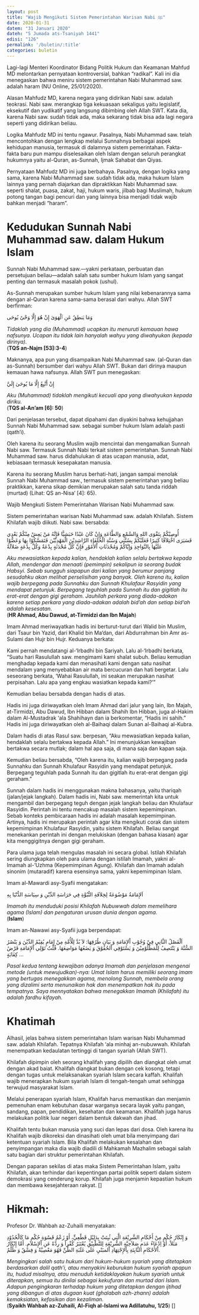 ```yaml
---
layout: post
title: "Wajib Mengikuti Sistem Pemerintahan Warisan Nabi ﷺ"
date: 2020-01-31
datem: "31 Januari 2020"
dateh: "5 Jumada ats-Tsaniyah 1441"
edisi: "126"
permalink: '/buletin/:title'
categories: buletin
---
```


Lagi-lagi Menteri Koordinator Bidang Politik Hukum dan Keamanan Mahfud MD melontarkan pernyataan kontroversial, bahkan “radikal”. Kali ini dia menegaskan bahwa meniru sistem pemerintahan Nabi Muhammad saw. adalah haram (NU Online, 25/01/2020).

Alasan Mahfudz MD, karena negara yang didirikan Nabi saw. adalah teokrasi. Nabi saw. merangkap tiga kekuasaan sekaligus yaitu legislatif, eksekutif dan yudikatif yang langsung dibimbing oleh Allah SWT. Kata dia, karena Nabi saw. sudah tidak ada, maka sekarang tidak bisa ada lagi negara seperti yang didirikan beliau.

Logika Mahfudz MD ini tentu ngawur. Pasalnya, Nabi Muhammad saw. telah mencontohkan dengan lengkap melalui Sunnahnya berbagai aspek kehidupan manusia, termasuk di dalamnya sistem pemerintahan. Fakta-fakta baru pun mampu diselesaikan oleh Islam dengan seluruh perangkat hukumnya yaitu al-Quran, as-Sunnah, Ijmak Sahabat dan Qiyas.

Pernyataan Mahfudz MD ini juga berbahaya. Pasalnya, dengan logika yang sama, karena Nabi Muhammad saw. sudah tidak ada, maka hukum Islam lainnya yang pernah diajarkan dan dipraktikkan Nabi Muhammad saw. seperti shalat, puasa, zakat, haji, hukum waris, jilbab bagi Muslimah, hukum potong tangan bagi pencuri dan yang lainnya bisa menjadi tidak wajib bahkan menjadi “haram”.

# Kedudukan Sunnah Nabi Muhammad saw. dalam Hukum Islam

Sunnah Nabi Muhammad saw.—yakni perkataan, perbuatan dan persetujuan beliau—adalah salah satu sumber hukum Islam yang sangat penting dan termasuk masalah pokok (ushul).

As-Sunnah merupakan sumber hukum Islam yang nilai kebenarannya sama dengan al-Quran karena sama-sama berasal dari wahyu. Allah SWT berfirman:

<p class="text-right">
وَمَا يَنطِقُ عَنِ ٱلْهَوَىٰ إِنْ هُوَ إِلَّا وَحْىٌ يُوحَى
</p>

<p class="text-right">
<i>Tidaklah yang dia (Muhammad) ucapkan itu menuruti kemauan hawa nafsunya. Ucapan itu tidak lain hanyalah wahyu yang diwahyukan (kepada dirinya).</i><br>
(<b>TQS an-Najm [53]:3-4</b>)
</p>

Maknanya, apa pun yang disampaikan Nabi Muhammad saw. (al-Quran dan as-Sunnah) bersumber dari wahyu Allah SWT. Bukan dari dirinya maupun kemauan hawa nafsunya. Allah SWT pun menegaskan:

<p class="text-right">
إِنْ أَتَّبِعُ إِلَّا مَا يُوحَىٰ إِلَيَّ
</p>

<p class="text-right">
<i>Aku (Muhammad) tidaklah mengikuti kecuali apa yang diwahyukan kepada diriku.</i><br>
(<b>TQS al-An’am [6]: 50</b>)
</p>

Dari penjelasan tersebut, dapat dipahami dan diyakini bahwa kehujjahan Sunnah Nabi Muhammad saw. sebagai sumber hukum Islam adalah pasti (qath’i).

Oleh karena itu seorang Muslim wajib mencintai dan mengamalkan Sunnah Nabi saw. Termasuk Sunnah Nabi terkait sistem pemerintahan. Sunnah Nabi Muhammad saw. harus didahulukan di atas ucapan manusia, adat, kebiasaan termasuk kesepakatan manusia.

Karena itu seorang Muslim harus berhati-hati, jangan sampai menolak Sunnah Nabi Muhammad saw., termasuk sistem pemerintahan yang beliau praktikkan, karena sikap demikian merupakan salah satu tanda riddah (murtad) (Lihat: QS an-Nisa’ [4]: 65).

Wajib Mengkuti Sistem Pemerintahan Warisan Nabi Muhammad saw.

Sistem pemerintahan warisan Nabi Muhammad saw. adalah Khilafah. Sistem Khilafah wajib diikuti. Nabi saw. bersabda:

<p class="text-right">
أُوصِيْكُمْ بِتَقْوَى اللهِ وَالسَّمْعِ وَالطَّاعَةِ وَإِنْ كَانَ عَبْدًا حَبَشِيًّا فَإِنَّهُ مَنْ يَعِشْ مِنْكُمْ بَعْدِي فَسَيَرَى اخْتِلاَفًا كَثِيرًا فَعَلَيْكُمْ بِسُنَّتِي وَسُنَّةِ الْخُلَفَاءِ الرَّاشِدِيْنَ الْمَهْدِيِّيْنَ فَتَمَسَّكُوْا بِهَا وَعَضُّوْا عَلَيْهَا بِالنَّوَاجِذِ وَإِيَّاكُمْ وَمُحْدَثَاتِ اْلأُمُوْرِ فَإِنَّ كُلَّ مُحْدَثَةٍ بِدْعَةٌ وَكُلَّ بِدْعَةٍ ضَلاَلَةٌ
</p>

<p class="text-right">
<i>Aku mewasiatkan kepada kalian, hendaklah kalian selalu bertakwa kepada Allah, mendengar dan menaati (pemimpin) sekalipun ia seorang budak Habsyi. Sebab sungguh siapapun dari kalian yang berumur panjang sesudahku akan melihat perselisihan yang banyak. Oleh karena itu, kalian wajib berpegang pada Sunnahku dan Sunnah Khulafaur Rasyidin yang mendapat petunjuk. Berpegang teguhlah pada Sunnah itu dan gigitlah itu erat-erat dengan gigi geraham. Jauhilah perkara yang diada-adakan karena setiap perkara yang diada-adakan adalah bid’ah dan setiap bid‘ah adalah kesesatan.</i><br>
(<b>HR Ahmad, Abu Dawud, at-Tirmidzi dan Ibn Majah</b>)
</p>

Imam Ahmad meriwayatkan hadis ini berturut-turut dari Walid bin Muslim, dari Tsaur bin Yazid, dari Khalid bin Ma‘dan, dari Abdurrahman bin Amr as-Sulami dan Hujr bin Hujr. Keduanya berkata:

Kami pernah mendatangi al-‘Irbadhi bin Sariyah. Lalu al-‘Irbadhi berkata, “Suatu hari Rasulullah saw. mengimami kami shalat subuh. Beliau kemudian menghadap kepada kami dan menasihati kami dengan satu nasihat mendalam yang menyebabkan air mata bercucuran dan hati bergetar. Lalu seseorang berkata, ‘Wahai Rasulullah, ini seakan merupakan nasihat perpisahan. Lalu apa yang engkau wasiatkan kepada kami?’”

Kemudian beliau bersabda dengan hadis di atas.

Hadis ini juga diriwayatkan oleh Imam Ahmad dari jalur yang lain, Ibn Majah, at-Tirmidzi, Abu Dawud, Ibn Hibban dalam Shahih Ibn Hibban, juga al-Hakim dalam Al-Mustadrak ‘ala Shahihayn dan ia berkomentar, “Hadis ini sahih.” Hadis ini juga diriwayatkan oleh al-Baihaqi dalam Sunan al-Baihaqi al-Kubra.

Dalam hadis di atas Rasul saw. berpesan, “Aku mewasiatkan kepada kalian, hendaklah selalu bertakwa kepada Allah.” Ini menunjukkan kewajiban bertakwa secara mutlak; dalam hal apa saja, di mana saja dan kapan saja.

Kemudian beliau bersabda, “Oleh karena itu, kalian wajib berpegang pada Sunnahku dan Sunnah Khulafaur Rasyidin yang mendapat petunjuk. Berpegang teguhlah pada Sunnah itu dan gigitlah itu erat-erat dengan gigi geraham.”

Sunnah dalam hadis ini menggunakan makna bahasanya, yaitu thariqah (jalan/jejak langkah). Dalam hadis ini, Nabi saw. memerintah kita untuk mengambil dan berpegang teguh dengan jejak langkah beliau dan Khulafaur Rasyidin. Perintah ini tentu mencakup masalah sistem kepemimpinan. Sebab konteks pembicaraan hadis ini adalah masalah kepemimpinan. Artinya, hadis ini merupakan perintah agar kita mengikuti corak dan sistem kepemimpinan Khulafaur Rasyidin, yaitu sistem Khilafah. Beliau sangat menekankan perintah ini dengan melukiskan (dengan bahasa kiasan) agar kita menggigitnya dengan gigi geraham.

Para ulama juga telah mengulas masalah ini secara global. Istilah Khilafah sering diungkapkan oleh para ulama dengan istilah Imamah, yakni al-Imamah al-’Uzhma (Kepemimpinan Agung). Khilafah dan Imamah adalah sinonim (mutaradif) karena esensinya sama, yakni kepemimpinan Islam.

Imam al-Mawardi asy-Syafii mengatakan:

<p class="text-right">
اَلإِمَامَةُ مَوْضُوَعَةٌ لِخِلاَفَةِ النُّبُوَّةِ فِي حَرَاسَةِ الدِّيْنِ وَ سِيَاسَةِ الدُّنْيَا بِهِ
</p>

<p class="text-right">
<i>Imamah itu menduduki posisi Khilafah Nubuwwah dalam memelihara agama (Islam) dan pengaturan urusan dunia dengan agama.</i><br>
(<b>Islam</b>)
</p>

Imam an-Nawawi asy-Syafii juga berpendapat:

<p class="text-right">
اَلْفَصْلُ الثَّانِي فِيْ وُجُوْبِ اْلإِمَامَةِ وَ بَيَانِ طُرُقِهَا: لاَ بُدَّ لِلْأُمَّةِ مِنْ إِمَامٍ يُقِيْمُ الدِّيْنَ وَ يَنْصُرُ السُّنَّةَ وَ يَنْتَصِفُ لِلْمَظْلُوْمِيْنَ وَ يَسْتَوْفِي اْلحُقُوْقَ وَ يَضَعُهَا مَوَاضِعَهَا. قُلْتُ تَوْلِي اْلإِمَامَةِ فَرْضُ كِفَايَةٍ …
</p>

<p class="text-right">
<i>Pasal kedua tentang kewajiban adanya Imamah dan penjelasan mengenai metode (untuk mewujudkan)-nya: Umat Islam harus memiliki seorang imam yang bertugas menegakkan agama, menolong Sunnah, membela orang yang dizalimi serta menunaikan hak dan menempatkan hak itu pada tempatnya. Saya mennyatakan bahwa menegakkan Imamah (Khilafah) itu adalah fardhu kifayah.</i>
</p>

# Khatimah

Alhasil, jelas bahwa sistem pemerintahan Islam warisan Nabi Muhammad saw. adalah Khilafah. Tepatnya Khilafah ‘ala minhaj an-nubuwwah. Khilafah menempatkan kedaulatan tertinggi di tangan syariah (Allah SWT).

Khilafah dipimpin oleh seorang khalifah yang dipilih dan diangkat oleh umat dengan akad baiat. Khalifah diangkat bukan dengan cek kosong, tetapi dengan tugas untuk melaksanakan syariah Islam secara kaffah. Khalifah wajib menerapkan hukum syariah Islam di tengah-tengah umat sehingga terwujud masyarakat Islam.

Melalui penerapan syariah Islam, Khalifah harus memastikan dan menjamin pemenuhan enam kebutuhan dasar warganya secara layak yaitu pangan, sandang, papan, pendidikan, kesehatan dan keamanan. Khalifah juga harus melakukan politik luar negeri dalam bentuk dakwah dan jihad.

Khalifah tentu bukan manusia yang suci dan lepas dari dosa. Oleh karena itu Khalifah wajib dikoreksi dan dinasihati oleh umat bila menyimpang dari ketentuan syariah Islam. Bila Khalifah melakukan kesalahan dan penyimpangan maka dia wajib diadili di Mahkamah Mazhalim sebagai salah satu bagian dari struktur pemerintahan Khilafah.

Dengan paparan sekilas di atas maka Sistem Pemerintahan Islam, yaitu Khilafah, akan terhindar dari kepentingan partai politik seperti dalam sistem demokrasi yang cenderung korup. Khilafah juga menjamin kepastian hukum dan membawa kesejahteraan rakyat. []


<!-- HIKMAH -->
<div class="card mt-5">
  <div class="card-header">
  <h1>Hikmah:</h1>
  </div>

  <div class="card-body">
  <p class="text-center">
  Profesor Dr. Wahbah az-Zuhaili menyatakan:
  </p>

  <p class="text-center">
  وَ إِنْكَارُ حُكْمٍ مِنْ أَحْكَامِ الشَّرِيْعَةِ الَّتِي ثُبِتَتْ بِدَلِيْلٍ قَطْعِيٍّ، أَوْ زَعْمُ قَسْوَةِ حُكْمِ مَا كَالْحُدُوْدِ مَثَلاً، أَوْ اِدْعَاءُ عَدَمِ صَلاَحِيَّةِ الشَّرِيْعَةِ لِلتَّطْبِيْقِ يُعْتَبَرُ كُفْراً وَ رِدَّةً عَنِ اْلإِسْلاَمِ. أَمَّا إِنْكَارُ اْلأَحْكَامِ الثَّابِتَةِ بِاْلإِجْتِهَادِ اْلمبَنْيِ عَلَى غَلَبَةِ الظَّنِّ فَهُوَ مَعْصِيَّةٌ وَ فِسْقٌ وَ ظُلْمٌ.
  </p>

  <p class="text-center">
  <i>Mengingkari salah satu hukum dari hukum-hukum syariah yang ditetapkan berdasarkan dalil qath’i, atau menyakini keburukan hukum syariah apapun itu, hudud misalnya, atau menuduh ketidaklayakan hukum syariah untuk diterapkan, semua itu dinilai sebagai kekufuran dan murtad dari Islam. Adapun pengingkaran terhadap hukum yang ditetapkan dengan ijtihad yang dibangun di atas dugaan kuat (ghalabah azh-zhann) adalah kemaksiatan, kefasikan dan kezaliman.</i>
  <br>(<b>Syaikh Wahbah az-Zuhaili, Al-Fiqh al-Islami wa Adillatuhu, 1/25</b>) []
  </p>
  </div>
</div>
<!-- END HIKMAH -->
